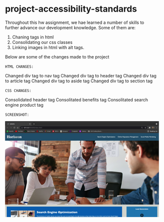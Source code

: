 # project-accessibility-standards

Throughout this hw assignment, we hae learned a number of skills to further advance our development knowledge. Some of them are:

1. Chaning tags in html
2. Consolidating our css classes
3. Linking images in html with alt tags.

Below are some of the changes made to the project

`HTML CHANGES:`

Changed div tag to nav tag
Changed div tag to header tag
Changed div tag to article tag
Changed div tag to aside tag
Changed div tag to section tag

`CSS CHANGES:`

Consolidated header tag
Consolitated benefits tag
Consolitated search engine product tag

`SCREENSHOT:`

![image](https://github.com/NateWalchenbach/project-accessibility-standards/blob/main/Screenshot.jpg?raw=true)
